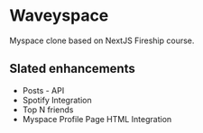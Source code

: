 # Waveyspace

Myspace clone based on NextJS Fireship course.

## Slated enhancements

* Posts - API
* Spotify Integration
* Top N friends
* Myspace Profile Page HTML Integration

